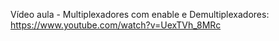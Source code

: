 Vídeo aula - Multiplexadores com enable e Demultiplexadores: https://www.youtube.com/watch?v=UexTVh_8MRc